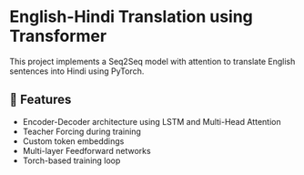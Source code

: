 # English-Hindi Translation using Transformer

This project implements a Seq2Seq model with attention to translate English sentences into Hindi using PyTorch.

## 🧠 Features

- Encoder-Decoder architecture using LSTM and Multi-Head Attention
- Teacher Forcing during training
- Custom token embeddings
- Multi-layer Feedforward networks
- Torch-based training loop
    
